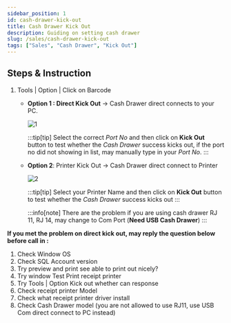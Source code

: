 ```yaml
---
sidebar_position: 1
id: cash-drawer-kick-out
title: Cash Drawer Kick Out
description: Guiding on setting cash drawer
slug: /sales/cash-drawer-kick-out
tags: ["Sales", "Cash Drawer", "Kick Out"]
---
```


## Steps & Instruction

1. Tools | Option | Click on Barcode

    - **Option 1 : Direct Kick Out** -> Cash Drawer direct connects to your PC.

        ![1](/img/sales/cash-drawer-kick-out/1.png)

        :::tip[tip]
        Select the correct *Port No* and then click on **Kick Out** button to test whether the *Cash Drawer* success kicks out, if the port no did not showing in list, may manually type in your *Port No*.
        :::

    - **Option 2**: Printer Kick Out -> Cash Drawer direct connect to Printer

        ![2](/img/sales/cash-drawer-kick-out/2.png)

        :::tip[tip]
        Select your Printer Name and then click on **Kick Out** button to test whether the *Cash Drawer* success kicks out
        :::

        :::info[note]
        There are the problem if you are using cash drawer RJ 11, RJ 14, may change to Com Port (**Need USB Cash Drawer**)
        :::

**If you met the problem on direct kick out, may reply the question below before call in :**

1. Check Window OS
2. Check SQL Account version
3. Try preview and print see able to print out nicely?
4. Try window Test Print receipt printer
5. Try Tools | Option Kick out whether can response
6. Check receipt printer Model
7. Check what receipt printer driver install
8. Check Cash Drawer model (you are not allowed to use RJ11, use USB Com direct connect to PC instead)
